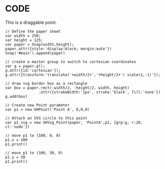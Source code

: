 # CODE

This is a draggable point.

<div id='example'></div>

```
// Define the paper sheet
var width = 250;
var height = 125;
var paper = Snap(width,height);
paper.attr({style:'display:block; margin:auto'})
Snap('#main').append(paper)

// create a master group to switch to cartesian coordinates
var g = paper.g();
g.attr({id:'cartesian'});
g.attr({transform:'translate('+width/2+','+height/2+') scale(1,-1)'});

// draw svg border box as a rectangle
var box = paper.rect(-width/2, -height/2, width, height)
               .attr({strokeWidth:'1px', stroke:'black', fill:'none'})
g.add(box)

// Create new Point parameter
var p1 = new GHPoint('Point A', 0,0,0)

// Attach an SVG circle to this point
var p1_svg = new GHSvg_Point(paper, 'PointA',p1, {grp:g, r:20, cl:'node'})

// move p1 to (100, 0, 0)
p1.x = 100
p1.print()

// move p1 to (100, 50, 0)
p1.y = 50
p1.print()

```


<script type='text/javascript' src='https://cdnjs.cloudflare.com/ajax/libs/snap.svg/0.4.1/snap.svg.js'></script>
<script type='text/javascript' src='../../lib/matrix.js'></script>
<script type='text/javascript' src='../../lib/vector.js'></script>
<script type='text/javascript' src='../../src/ghparam.js'></script>
<script type='text/javascript' src='../../src/ghcomp.js'></script>
<script type='text/javascript' src='../../src/ghsvg.js'></script>
<link rel='stylesheet' type='text/css' href='../tutorials/test.css'>
<script>
  // Define the paper sheet
  var width = 250;
  var height = 125;
  var paper = Snap(width,height);
  paper.attr({style:'display:block; margin:auto'})
  Snap('#example').append(paper)

  // create a master group to switch to cartesian coordinates
  var g = paper.g();
  g.attr({id:'cartesian'});
  g.attr({transform:'translate('+width/2+','+height/2+') scale(1,-1)'});

  // draw svg border box as a rectangle
  var box = paper.rect(-width/2, -height/2, width, height)
                 .attr({strokeWidth:'1px', stroke:'black', fill:'none'})
  g.add(box)

  // Create new Point parameter
  var p1 = new GHPoint('Point A', 0,0,0)

  // Attach an SVG circle to this point
  var p1_svg = new GHSvg_Point(paper, 'PointA',p1, {grp:g, r:20, cl:'node'})

  // move p1 to (100, 0, 0)
  p1.x = 100
  p1.print()

  // move p1 to (100, 50, 0)
  p1.y = 50
  p1.print()
</script>
